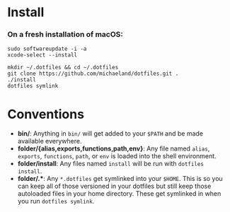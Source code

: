 
# Install

### On a fresh installation of macOS:

    sudo softwareupdate -i -a
    xcode-select --install

    mkdir ~/.dotfiles && cd ~/.dotfiles
    git clone https://github.com/michaeland/dotfiles.git .
    ./install
    dotfiles symlink


# Conventions

- **bin/**: Anything in `bin/` will get added to your `$PATH` and be made
  available everywhere.
- **folder/{alias,exports,functions,path,env}**: Any file named `alias`, `exports`, 
  `functions`, `path`, or `env` is loaded into the shell environment.
- **folder/install**: Any files named `install` will be run with `dotfiles install`.
- **folder/\.\***: Any `*.dotfiles` get symlinked into  your `$HOME`. 
  This is so you can keep all of those versioned in your dotfiles
  but still keep those autoloaded files in your home directory. These get
  symlinked in when you run `dotfiles symlink`.
